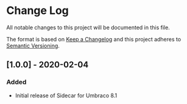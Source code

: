 # Change Log

All notable changes to this project will be documented in this file.

The format is based on [Keep a Changelog](https://keepachangelog.com/) and this project adheres to [Semantic Versioning](https://semver.org/).

## [1.0.0] - 2020-02-04
### Added
* Initial release of Sidecar for Umbraco 8.1

[Unreleased]: https://github.com/callumbwhyte/sidecar/compare/release-1.0.0...HEAD